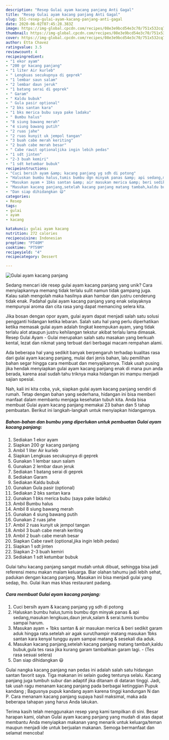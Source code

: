 ```yaml
---
description: "Resep Gulai ayam kacang panjang Anti Gagal"
title: "Resep Gulai ayam kacang panjang Anti Gagal"
slug: 551-resep-gulai-ayam-kacang-panjang-anti-gagal
date: 2020-06-02T07:45:28.383Z
image: https://img-global.cpcdn.com/recipes/08e3e9bcd54e3c70/751x532cq70/gulai-ayam-kacang-panjang-foto-resep-utama.jpg
thumbnail: https://img-global.cpcdn.com/recipes/08e3e9bcd54e3c70/751x532cq70/gulai-ayam-kacang-panjang-foto-resep-utama.jpg
cover: https://img-global.cpcdn.com/recipes/08e3e9bcd54e3c70/751x532cq70/gulai-ayam-kacang-panjang-foto-resep-utama.jpg
author: Etta Chavez
ratingvalue: 3.5
reviewcount: 4
recipeingredient:
- "1 ekor ayam"
- "200 gr kacang panjang"
- "1 liter Air kurleb"
- " Lengkuas secukupnya di geprek"
- "1 lembar saun salam"
- "2 lembar daun jeruk"
- "1 batang serai di geprek"
- " Garam"
- " Kaldu bubuk"
- " Gula pasir optional"
- "2 bks santan kara"
- "1 bks merica bubu saya pake ladaku"
- " Bumbu halus"
- "8 siung bawang merah"
- "4 siung bawang putih"
- "2 ruas jahe"
- "2 ruas kunyit uk jempol tangan"
- "3 buah cabe merah keriting"
- "2 buah cabe merah besar"
- " Cabe rawit optionaljika ingin lebih pedas"
- "1 sdt jinten"
- "2-3 buah kemiri"
- "1 sdt ketumbar bubuk"
recipeinstructions:
- "Cuci bersih ayam &amp; kacang panjang yg sdh di potong"
- "Haluskan bumbu halus,tumis bumbu dgn minyak panas &amp; api sedang,masukan lengkuas,daun jeruk,salam &amp; serai.tumis bumbu sampai harum."
- "Masukan ayam + 1bks santan &amp; air masukan merica &amp; beri sedikit garam aduk hingga rata.setelah air agak surut/hampir matang masukan 1bks santan kara kenyal tunggu ayam sampai matang &amp; sesekali dia aduk."
- "Masukan kacang panjang,setelah kacang panjang matang tambah,kaldu bubuk,gula tes rasa jika kurang garam tambahkan garam lagi. (Tes rasa sesuai selera)"
- "Dan siap dihidangkan 😃"
categories:
- Resep
tags:
- gulai
- ayam
- kacang

katakunci: gulai ayam kacang 
nutrition: 272 calories
recipecuisine: Indonesian
preptime: "PT40M"
cooktime: "PT59M"
recipeyield: "4"
recipecategory: Dessert

---
```



![Gulai ayam kacang panjang](https://img-global.cpcdn.com/recipes/08e3e9bcd54e3c70/751x532cq70/gulai-ayam-kacang-panjang-foto-resep-utama.jpg)

Sedang mencari ide resep gulai ayam kacang panjang yang unik? Cara menyiapkannya memang tidak terlalu sulit namun tidak gampang juga. Kalau salah mengolah maka hasilnya akan hambar dan justru cenderung tidak enak. Padahal gulai ayam kacang panjang yang enak selayaknya mempunyai aroma dan cita rasa yang dapat memancing selera kita.

Jika bosan dengan opor ayam, gulai ayam dapat menjadi salah satu solusi pengganti hidangan ketika lebaran. Salah satu hal yang perlu diperhatikan ketika memasak gulai ayam adalah tingkat keempukan ayam, yang tidak terlalu alot ataupun justru kehilangan tekstur akibat terlalu lama dimasak. Resep Gulai Ayam - Gulai merupakan salah satu masakan yang berkuah kental, lezat dan nikmat yang terbuat dari berbagai macam rempahan alami.

Ada beberapa hal yang sedikit banyak berpengaruh terhadap kualitas rasa dari gulai ayam kacang panjang, mulai dari jenis bahan, lalu pemilihan bahan segar hingga cara membuat dan menyajikannya. Tidak usah pusing jika hendak menyiapkan gulai ayam kacang panjang enak di mana pun anda berada, karena asal sudah tahu triknya maka hidangan ini mampu menjadi sajian spesial.


Nah, kali ini kita coba, yuk, siapkan gulai ayam kacang panjang sendiri di rumah. Tetap dengan bahan yang sederhana, hidangan ini bisa memberi manfaat dalam membantu menjaga kesehatan tubuh kita. Anda bisa membuat Gulai ayam kacang panjang memakai 23 bahan dan 5 tahap pembuatan. Berikut ini langkah-langkah untuk menyiapkan hidangannya.

<!--inarticleads1-->

##### Bahan-bahan dan bumbu yang diperlukan untuk pembuatan Gulai ayam kacang panjang:

1. Sediakan 1 ekor ayam
1. Siapkan 200 gr kacang panjang
1. Ambil 1 liter Air kurleb
1. Siapkan  Lengkuas secukupnya di geprek
1. Gunakan 1 lembar saun salam
1. Gunakan 2 lembar daun jeruk
1. Sediakan 1 batang serai di geprek
1. Sediakan  Garam
1. Sediakan  Kaldu bubuk
1. Gunakan  Gula pasir (optional)
1. Sediakan 2 bks santan kara
1. Gunakan 1 bks merica bubu (saya pake ladaku)
1. Ambil  Bumbu halus
1. Ambil 8 siung bawang merah
1. Gunakan 4 siung bawang putih
1. Gunakan 2 ruas jahe
1. Ambil 2 ruas kunyit uk jempol tangan
1. Ambil 3 buah cabe merah keriting
1. Ambil 2 buah cabe merah besar
1. Siapkan  Cabe rawit (optional,jika ingin lebih pedas)
1. Siapkan 1 sdt jinten
1. Siapkan 2-3 buah kemiri
1. Sediakan 1 sdt ketumbar bubuk


Gulai tahu kacang panjang sangat mudah untuk dibuat, sehingga bisa jadi referensi menu makan malam keluarga. Biar olahan tahumu jadi lebih sehat, padukan dengan kacang panjang. Masakan ini bisa menjadi gulai yang sedap, lho. Gulai ikan mas khas restaurant padang. 

<!--inarticleads2-->

##### Cara membuat Gulai ayam kacang panjang:

1. Cuci bersih ayam &amp; kacang panjang yg sdh di potong
1. Haluskan bumbu halus,tumis bumbu dgn minyak panas &amp; api sedang,masukan lengkuas,daun jeruk,salam &amp; serai.tumis bumbu sampai harum.
1. Masukan ayam + 1bks santan &amp; air masukan merica &amp; beri sedikit garam aduk hingga rata.setelah air agak surut/hampir matang masukan 1bks santan kara kenyal tunggu ayam sampai matang &amp; sesekali dia aduk.
1. Masukan kacang panjang,setelah kacang panjang matang tambah,kaldu bubuk,gula tes rasa jika kurang garam tambahkan garam lagi. - (Tes rasa sesuai selera)
1. Dan siap dihidangkan 😃


Gulai nangka kacang panjang nan pedas ini adalah salah satu hidangan santan favorit saya. Tiga makanan ini selain gudeg tentunya selalu. Kacang panjang juga tumbuh subur dan adaptif jika ditanam di dataran tinggi. Jadi, tak usah ragu menanam kacang panjang pada berbagai ketinggian Pupuk kandang ; Bagusnya pupuk kandang ayam karena tinggi kandungan N dan P. Cara menanam kacang panjang supaya hasil maksimal, maka ada beberapa tahapan yang harus Anda lakukan. 

Terima kasih telah menggunakan resep yang kami tampilkan di sini. Besar harapan kami, olahan Gulai ayam kacang panjang yang mudah di atas dapat membantu Anda menyiapkan makanan yang menarik untuk keluarga/teman maupun menjadi ide untuk berjualan makanan. Semoga bermanfaat dan selamat mencoba!
